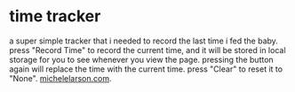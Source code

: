 # time tracker
a super simple tracker that i needed to record the last time i fed the baby.
press "Record Time" to record the current time, and it will be stored in local storage for you to see whenever you view the page. pressing the button again will replace the time with the current time. press "Clear" to reset it to "None".
[michelelarson.com](https://michelelarson.com/timetracker).
